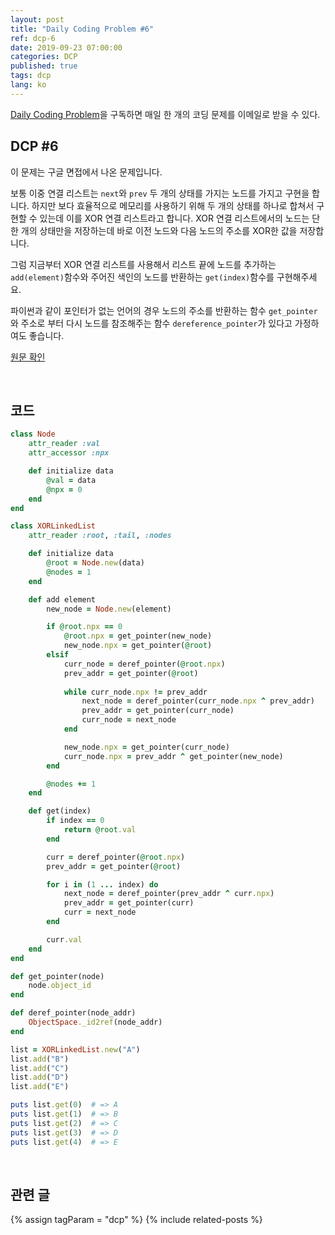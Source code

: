 ```yaml
---
layout: post
title: "Daily Coding Problem #6"
ref: dcp-6
date: 2019-09-23 07:00:00
categories: DCP
published: true
tags: dcp
lang: ko
---
```


[Daily Coding Problem](https://www.dailycodingproblem.com)을 구독하면 매일 한 개의 코딩 문제를 이메일로 받을 수 있다.

## **DCP #6**
이 문제는 구글 면접에서 나온 문제입니다.

보통 이중 연결 리스트는 `next`와 `prev` 두 개의 상태를 가지는 노드를 가지고 구현을 합니다. 하지만 보다 효율적으로 메모리를 사용하기 위해 두 개의 상태를 하나로 합쳐서 구현할 수 있는데 이를 XOR 연결 리스트라고 합니다. XOR 연결 리스트에서의 노드는 단 한 개의 상태만을 저장하는데 바로 이전 노드와 다음 노드의 주소를 XOR한 값을 저장합니다. 

그럼 지금부터 XOR 연결 리스트를 사용해서 리스트 끝에 노드를 추가하는 `add(element)`함수와 주어진 색인의 노드를 반환하는 `get(index)`함수를 구현해주세요. 

파이썬과 같이 포인터가 없는 언어의 경우 노드의 주소를 반환하는 함수 `get_pointer`와 주소로 부터 다시 노드를 참조해주는 함수 `dereference_pointer`가 있다고 가정하여도 좋습니다.

[원문 확인](en-dcp-6.html#dcp6) 

<br>

## **코드**

```rb
class Node
    attr_reader :val
    attr_accessor :npx

    def initialize data
        @val = data
        @npx = 0
    end
end

class XORLinkedList
    attr_reader :root, :tail, :nodes

    def initialize data
        @root = Node.new(data)
        @nodes = 1
    end

    def add element
        new_node = Node.new(element)

        if @root.npx == 0
            @root.npx = get_pointer(new_node)
            new_node.npx = get_pointer(@root)
        elsif
            curr_node = deref_pointer(@root.npx)
            prev_addr = get_pointer(@root)
            
            while curr_node.npx != prev_addr
                next_node = deref_pointer(curr_node.npx ^ prev_addr)
                prev_addr = get_pointer(curr_node)
                curr_node = next_node
            end

            new_node.npx = get_pointer(curr_node)
            curr_node.npx = prev_addr ^ get_pointer(new_node)
        end

        @nodes += 1
    end

    def get(index)
        if index == 0
            return @root.val
        end

        curr = deref_pointer(@root.npx)
        prev_addr = get_pointer(@root)

        for i in (1 ... index) do
            next_node = deref_pointer(prev_addr ^ curr.npx)   
            prev_addr = get_pointer(curr)
            curr = next_node
        end

        curr.val
    end
end

def get_pointer(node)
    node.object_id
end

def deref_pointer(node_addr)
    ObjectSpace._id2ref(node_addr)
end

list = XORLinkedList.new("A")
list.add("B")
list.add("C")
list.add("D")
list.add("E")

puts list.get(0)  # => A
puts list.get(1)  # => B
puts list.get(2)  # => C
puts list.get(3)  # => D
puts list.get(4)  # => E
```
<br>

## **관련 글** <a id="related"></a>
{% assign tagParam = "dcp" %}
{% include related-posts %}